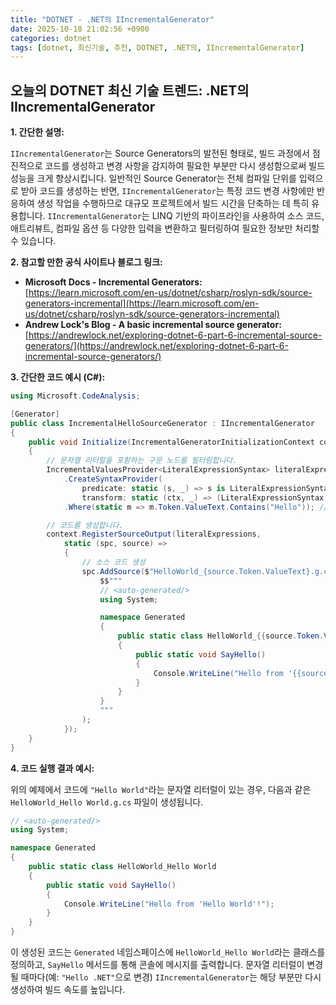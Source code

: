 ```yaml
---
title: "DOTNET - .NET의 IIncrementalGenerator"
date: 2025-10-18 21:02:56 +0900
categories: dotnet
tags: [dotnet, 최신기술, 추천, DOTNET, .NET의, IIncrementalGenerator]
---
```


## 오늘의 DOTNET 최신 기술 트렌드: **.NET의 IIncrementalGenerator**

**1. 간단한 설명:**

`IIncrementalGenerator`는 Source Generators의 발전된 형태로, 빌드 과정에서 점진적으로 코드를 생성하고 변경 사항을 감지하여 필요한 부분만 다시 생성함으로써 빌드 성능을 크게 향상시킵니다. 일반적인 Source Generator는 전체 컴파일 단위를 입력으로 받아 코드를 생성하는 반면, `IIncrementalGenerator`는 특정 코드 변경 사항에만 반응하여 생성 작업을 수행하므로 대규모 프로젝트에서 빌드 시간을 단축하는 데 특히 유용합니다.  `IIncrementalGenerator`는 LINQ 기반의 파이프라인을 사용하여 소스 코드, 애트리뷰트, 컴파일 옵션 등 다양한 입력을 변환하고 필터링하여 필요한 정보만 처리할 수 있습니다.

**2. 참고할 만한 공식 사이트나 블로그 링크:**

*   **Microsoft Docs - Incremental Generators:** [https://learn.microsoft.com/en-us/dotnet/csharp/roslyn-sdk/source-generators-incremental](https://learn.microsoft.com/en-us/dotnet/csharp/roslyn-sdk/source-generators-incremental)
*   **Andrew Lock's Blog - A basic incremental source generator:** [https://andrewlock.net/exploring-dotnet-6-part-6-incremental-source-generators/](https://andrewlock.net/exploring-dotnet-6-part-6-incremental-source-generators/)

**3. 간단한 코드 예시 (C#):**

```csharp
using Microsoft.CodeAnalysis;

[Generator]
public class IncrementalHelloSourceGenerator : IIncrementalGenerator
{
    public void Initialize(IncrementalGeneratorInitializationContext context)
    {
        // 문자열 리터럴을 포함하는 구문 노드를 필터링합니다.
        IncrementalValuesProvider<LiteralExpressionSyntax> literalExpressions = context.SyntaxProvider
            .CreateSyntaxProvider(
                predicate: static (s, _) => s is LiteralExpressionSyntax, // 노드가 LiteralExpressionSyntax인지 확인
                transform: static (ctx, _) => (LiteralExpressionSyntax)ctx.Node) // SyntaxNode를 LiteralExpressionSyntax로 캐스팅
            .Where(static m => m.Token.ValueText.Contains("Hello")); // 토큰의 텍스트가 "Hello"를 포함하는지 확인

        // 코드를 생성합니다.
        context.RegisterSourceOutput(literalExpressions,
            static (spc, source) =>
            {
                // 소스 코드 생성
                spc.AddSource($"HelloWorld_{source.Token.ValueText}.g.cs",
                    $$"""
                    // <auto-generated/>
                    using System;

                    namespace Generated
                    {
                        public static class HelloWorld_{{source.Token.ValueText}}
                        {
                            public static void SayHello()
                            {
                                Console.WriteLine("Hello from '{{source.Token.ValueText}}'!");
                            }
                        }
                    }
                    """
                );
            });
    }
}
```

**4. 코드 실행 결과 예시:**

위의 예제에서 코드에 `"Hello World"`라는 문자열 리터럴이 있는 경우, 다음과 같은 `HelloWorld_Hello World.g.cs` 파일이 생성됩니다.

```csharp
// <auto-generated/>
using System;

namespace Generated
{
    public static class HelloWorld_Hello World
    {
        public static void SayHello()
        {
            Console.WriteLine("Hello from 'Hello World'!");
        }
    }
}
```

이 생성된 코드는 `Generated` 네임스페이스에 `HelloWorld_Hello World`라는 클래스를 정의하고, `SayHello` 메서드를 통해 콘솔에 메시지를 출력합니다. 문자열 리터럴이 변경될 때마다(예: `"Hello .NET"`으로 변경)  `IIncrementalGenerator`는 해당 부분만 다시 생성하여 빌드 속도를 높입니다.

